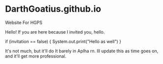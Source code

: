 # DarthGoatius.github.io
Website For HGPS

Hello! If you are here because I invited you, hello. 

if (invitation == false) {
  System.out.print("Hello as well")
}

It's not much, but it'll do
It barely in Aplha rn. Ill update this as time goes on, and it'll get more professional.

